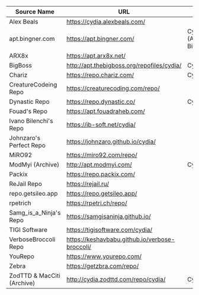 | Source Name | URL | Notes |
|-|-|-|
| Alex Beals | https://cydia.alexbeals.com/ |  |
| apt.bingner.com | https://apt.bingner.com/ | Cydia Default Repo (AKA: Bingner/Elucubratus) |
| ARX8x | https://apt.arx8x.net/ |  |
| BigBoss | http://apt.thebigboss.org/repofiles/cydia/ | Cydia Default Repo |
| Chariz | https://repo.chariz.com/ | Cydia Default Repo |
| CreatureCodeing Repo | https://creaturecoding.com/repo/ |  |
| Dynastic Repo | https://repo.dynastic.co/ | Cydia Default Repo |
| Fouad's Repo | https://apt.fouadraheb.com/ |  |
| Ivano Bilenchi's Repo | https://ib-soft.net/cydia/ |  |
| Johnzaro's Perfect Repo | https://johnzaro.github.io/cydia/ |  |
| MiRO92 | https://miro92.com/repo/ |  |
| ModMyi (Archive) | http://apt.modmyi.com/ | Cydia Default Repo |
| Packix | https://repo.packix.com/ |  |
| ReJail Repo | https://rejail.ru/ |  |
| repo.getsileo.app | https://repo.getsileo.app/ |  |
| rpetrich | https://rpetri.ch/repo/ |  |
| Samg_is_a_Ninja's Repo | https://samgisaninja.github.io/ |  |
| TIGI Software | https://tigisoftware.com/cydia/ |  |
| VerboseBroccoli Repo | https://keshavbabu.github.io/verbose-broccoli/ |  |
| YouRepo | https://www.yourepo.com/ |  |
| Zebra | https://getzbra.com/repo/ |  |
| ZodTTD & MacCiti (Archive) | http://cydia.zodttd.com/repo/cydia/ | Cydia Default Repo |